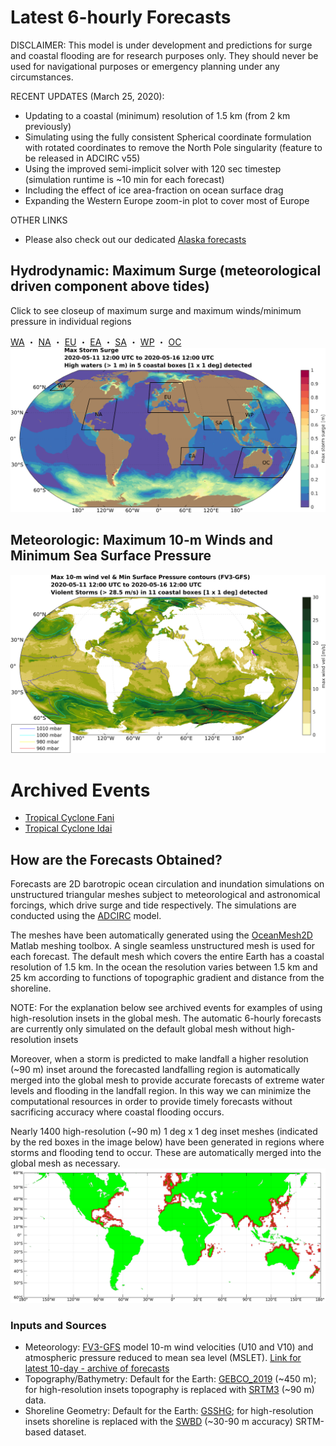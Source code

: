 # Latest 6-hourly Forecasts

<!---
## Hydrodynamic: Maximum Storm Tide (Surge + Astronomical Tide) Anomaly

Anomaly from Highest Astronomical Tide (HAT); estimated by the maximum water level from a 1-year (2018) tide-only simulation
-->

DISCLAIMER: This model is under development and predictions for surge and coastal flooding are for research purposes only. They should never be used for navigational purposes or emergency planning under any circumstances.

RECENT UPDATES (March 25, 2020): 
- Updating to a coastal (minimum) resolution of 1.5 km (from 2 km previously)
- Simulating using the fully consistent Spherical coordinate formulation with rotated coordinates to remove the North Pole singularity (feature to be released in ADCIRC v55)
- Using the improved semi-implicit solver with 120 sec timestep (simulation runtime is ~10 min for each forecast) 
- Including the effect of ice area-fraction on ocean surface drag 
- Expanding the Western Europe zoom-in plot to cover most of Europe

OTHER LINKS
- Please also check out our dedicated [Alaska forecasts](https://gm-ling.github.io/AKSSFS/)

## Hydrodynamic: Maximum Surge (meteorological driven component above tides)

Click to see closeup of maximum surge and maximum winds/minimum pressure in individual regions

[WA](MaxCombined_WA1.5km.png) ・ [NA](MaxCombined_NA1.5km.png) ・ [EU](MaxCombined_EU1.5km.png) ・ [EA](MaxCombined_EA1.5km.png) ・ [SA](MaxCombined_SA1.5km.png) ・ [WP](MaxCombined_WP1.5km.png) ・ [OC](MaxCombined_OC1.5km.png)
<img src="MaxStormTide_Global1.5km.png" width="1100" alt="hi" usemap="#mapname">
<map name="mapname">
    <area shape="rect" coords="150,100,200,150" href="MaxCombined_WA1.5km.png" alt="Western Alaska">
    <area shape="rect" coords="250,170,350,270" href="MaxCombined_NA1.5km.png" alt="Western North Atlantic">
    <area shape="rect" coords="480,120,600,230" href="MaxCombined_EU1.5km.png" alt="Europe">
    <area shape="rect" coords="575,325,650,400" href="MaxCombined_EA1.5km.png" alt="East Africa">
    <area shape="rect" coords="650,200,750,275" href="MaxCombined_SA1.5km.png" alt="South Asia">
    <area shape="rect" coords="750,175,875,275" href="MaxCombined_WP1.5km.png" alt="West Pacific">
    <area shape="rect" coords="750,325,950,450" href="MaxCombined_OC1.5km.png" alt="Oceania">
</map>


## Meteorologic: Maximum 10-m Winds and Minimum Sea Surface Pressure
![GlobalGFS](MaxWindVel_Global1.5km.png)

# Archived Events

- [Tropical Cyclone Fani](Archives/Fani/Fani.md)
- [Tropical Cyclone Idai](Archives/Idai/Idai.md)

## How are the Forecasts Obtained?

Forecasts are 2D barotropic ocean circulation and inundation simulations on unstructured triangular meshes subject to meteorological and astronomical forcings, which drive surge and tide respectively. The simulations are conducted using the [ADCIRC](http://adcirc.org/) model. 

The meshes have been automatically generated using the [OceanMesh2D](https://github.com/CHLNDDEV/OceanMesh2D) Matlab meshing toolbox. A single seamless unstructured mesh is used for each forecast. The default mesh which covers the entire Earth has a coastal resolution of 1.5 km. In the ocean the resolution varies between 1.5 km and 25 km according to functions of topographic gradient and distance from the shoreline.

NOTE: For the explanation below see archived events for examples of using high-resolution insets in the global mesh. The automatic 6-hourly forecasts are currently only simulated on the default global mesh without high-resolution insets 

Moreover, when a storm is predicted to make landfall a higher resolution (~90 m) inset around the forecasted landfalling region is automatically merged into the global mesh to provide accurate forecasts of extreme water levels and flooding in the landfall region. In this way we can minimize the computational resources in order to provide timely forecasts without sacrificing accuracy where coastal flooding occurs.

Nearly 1400 high-resolution (~90 m) 1 deg x 1 deg inset meshes (indicated by the red boxes in the image below) have been generated in regions where storms and flooding tend to occur. These are automatically merged into the global mesh as necessary. 
![SRTMBoxes](BoxMap_SRTM3.png)

### Inputs and Sources
- Meteorology: [FV3-GFS](https://www.emc.ncep.noaa.gov/users/Alicia.Bentley/fv3gfs/) model 10-m wind velocities (U10 and V10) and atmospheric pressure reduced to mean sea level (MSLET). [Link for latest 10-day - archive of forecasts](https://nomads.ncep.noaa.gov/pub/data/nccf/com/gfs/prod/)
- Topography/Bathymetry: Default for the Earth: [GEBCO_2019](https://www.gebco.net/data_and_products/gridded_bathymetry_data/gebco_2019/gebco_2019_info.html) (~450 m); for high-resolution insets topography is replaced with [SRTM3](https://dds.cr.usgs.gov/srtm/version2_1/SRTM3/) (~90 m) data.
- Shoreline Geometry: Default for the Earth: [GSSHG](http://www.soest.hawaii.edu/wessel/gshhg/); for high-resolution insets shoreline is replaced with the [SWBD](https://dds.cr.usgs.gov/srtm/version2_1/SWBD/) (~30-90 m accuracy) SRTM-based dataset.

<!---
![GlobalStormTide](MaxStormTide_Global2km.png)
https://wpringle.github.io/Advanced-Global-Coastal-Flood-Forecasting-System/
## Welcome to GitHub Pages

You can use the [editor on GitHub](https://github.com/WPringle/Advanced-Global-Coastal-Flood-Forecasting-System/edit/master/README.md) to maintain and preview the content for your website in Markdown files.

Whenever you commit to this repository, GitHub Pages will run [Jekyll](https://jekyllrb.com/) to rebuild the pages in your site, from the content in your Markdown files.

### Markdown

Markdown is a lightweight and easy-to-use syntax for styling your writing. It includes conventions for

```markdown
Syntax highlighted code block

# Header 1
## Header 2
### Header 3

- Bulleted
- List

1. Numbered
2. List

**Bold** and _Italic_ and `Code` text

[Link](url) and ![Image](src) 
```

For more details see [GitHub Flavored Markdown](https://guides.github.com/features/mastering-markdown/).

### Jekyll Themes

Your Pages site will use the layout and styles from the Jekyll theme you have selected in your [repository settings](https://github.com/WPringle/Advanced-Global-Coastal-Flood-Forecasting-System/settings). The name of this theme is saved in the Jekyll `_config.yml` configuration file.

### Support or Contact

Having trouble with Pages? Check out our [documentation](https://help.github.com/categories/github-pages-basics/) or [contact support](https://github.com/contact) and we’ll help you sort it out.
-->
